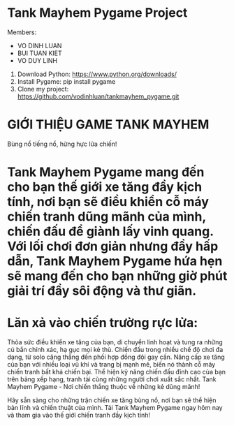 # Tank Mayhem Pygame Project
Members:
- VO DINH LUAN
- BUI TUAN KIET
- VO DUY LINH
1. Download Python:
https://www.python.org/downloads/
2. Install Pygame:
pip install pygame
3. Clone my project:
https://github.com/vodinhluan/tankmayhem_pygame.git

# GIỚI THIỆU GAME TANK MAYHEM
Bùng nổ tiếng nổ, hừng hực lửa chiến!

# Tank Mayhem Pygame mang đến cho bạn thế giới xe tăng đầy kịch tính, nơi bạn sẽ điều khiển cỗ máy chiến tranh dũng mãnh của mình, chiến đấu để giành lấy vinh quang. Với lối chơi đơn giản nhưng đầy hấp dẫn, Tank Mayhem Pygame hứa hẹn sẽ mang đến cho bạn những giờ phút giải trí đầy sôi động và thư giãn.

# Lăn xả vào chiến trường rực lửa:

Thỏa sức điều khiển xe tăng của bạn, di chuyển linh hoạt và tung ra những cú bắn chính xác, hạ gục mọi kẻ thù.
Chiến đấu trong nhiều chế độ chơi đa dạng, từ solo căng thẳng đến phối hợp đồng đội gay cấn.
Nâng cấp xe tăng của bạn với nhiều loại vũ khí và trang bị mạnh mẽ, biến nó thành cỗ máy chiến tranh bất khả chiến bại.
Thể hiện kỹ năng chiến đấu đỉnh cao của bạn trên bảng xếp hạng, tranh tài cùng những người chơi xuất sắc nhất.
Tank Mayhem Pygame - Nơi chiến thắng thuộc về những kẻ dũng mãnh!

Hãy sẵn sàng cho những trận chiến xe tăng bùng nổ, nơi bạn sẽ thể hiện bản lĩnh và chiến thuật của mình. Tải Tank Mayhem Pygame ngay hôm nay và tham gia vào thế giới chiến tranh đầy kịch tính!
